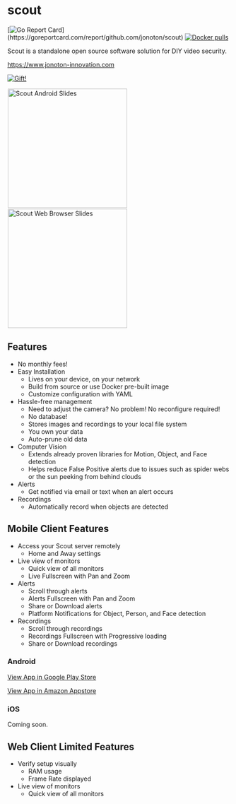 # scout
[![Go Report Card](https://goreportcard.com/badge/github.com/jonoton/scout?)](https://goreportcard.com/report/github.com/jonoton/scout)
[![Docker pulls](https://img.shields.io/docker/pulls/jonotoninnovation/scout.svg)](https://hub.docker.com/r/jonotoninnovation/scout)

Scout is a standalone open source software solution for DIY video security.

https://www.jonoton-innovation.com

[![Gift!](https://img.shields.io/badge/Gift!-PayPal-green.svg)](https://www.paypal.com/cgi-bin/webscr?cmd=_donations&business=RLF3ZHK79YL3W&currency_code=USD&source=url)

<img alt="Scout Android Slides" src="https://lh3.googleusercontent.com/pzG5Xph-bu8GHTXgK4t0sspZGY3vaiSM4kkVwCZd-8q3PVoHoTDtbHDz8yVRr3TAyK1bvKe7TmpG9YNWKKjuu1Xx_GmFmu81IvqZXkwj9HndTe1Jfot3pgAenCP99HmKvA=w1280" height="270px" style="margin:1px;" />

<img alt="Scout Web Browser Slides" src="https://lh4.googleusercontent.com/Q6vtefGT1pCMWLCyWKxfGDqXvp07DkC6G4zMN0BY2T7bJpEu2saEpAZqk2jbBwtBdZfjuNQhKyfROjkeHg1BRzsD_jt1Lm9xjXigtYCa8OK4VSge_G7xHu3zn-SeQlS7iw=w1280" height="270px" style="margin:1px;" />

## Features
* No monthly fees!
* Easy Installation
  * Lives on your device, on your network
  * Build from source or use Docker pre-built image
  * Customize configuration with YAML
* Hassle-free management
  * Need to adjust the camera? No problem! No reconfigure required!
  * No database!
  * Stores images and recordings to your local file system
  * You own your data
  * Auto-prune old data
* Computer Vision
  * Extends already proven libraries for Motion, Object, and Face detection
  * Helps reduce False Positive alerts due to issues such as spider webs or the sun peeking from behind clouds
* Alerts
  * Get notified via email or text when an alert occurs
* Recordings
  * Automatically record when objects are detected

## Mobile Client Features
* Access your Scout server remotely
  * Home and Away settings
* Live view of monitors
  * Quick view of all monitors
  * Live Fullscreen with Pan and Zoom
* Alerts
  * Scroll through alerts
  * Alerts Fullscreen with Pan and Zoom
  * Share or Download alerts
  * Platform Notifications for Object, Person, and Face detection
* Recordings
  * Scroll through recordings
  * Recordings Fullscreen with Progressive loading
  * Share or Download recordings

### Android
[View App in Google Play Store](https://play.google.com/store/apps/details?id=com.jonoton.scout)

[View App in Amazon Appstore](https://www.amazon.com/gp/mas/dl/android?p=com.jonoton.scout)

### iOS
Coming soon.

## Web Client Limited Features
* Verify setup visually
  * RAM usage
  * Frame Rate displayed
* Live view of monitors
  * Quick view of all monitors
